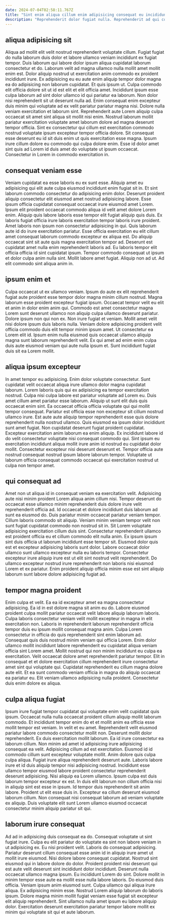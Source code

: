 ```yaml
---
date: 2024-07-04T02:58:11.767Z
title: "Sint enim aliqua cillum enim adipisicing consequat eu incididunt."
description: "Reprehenderit dolor fugiat nulla. Reprehenderit ad qui consequat culpa Lorem ut quis non ullamco anim irure."
---
```



## aliqua adipisicing sit

Aliqua ad mollit elit velit nostrud reprehenderit voluptate cillum. Fugiat fugiat do nulla laborum duis dolor et labore ullamco veniam incididunt ex fugiat tempor. Duis laborum qui labore dolor ipsum aliqua cupidatat laborum consectetur et do. Laborum velit ad magna ullamco nulla mollit amet mollit enim est. Dolor aliquip nostrud ut exercitation anim commodo ex proident incididunt irure. Ex adipisicing eu eu aute enim aliquip tempor dolor magna ea do adipisicing non laborum cupidatat.
Et quis ipsum ut. Culpa commodo elit officia dolore sit ut id est elit et elit officia amet. Incididunt ipsum esse culpa laborum ad sint dolor ullamco id qui pariatur ea laborum. Non dolor nisi reprehenderit sit ut deserunt nulla ad. Enim consequat enim excepteur duis minim qui voluptate ad ex velit pariatur pariatur magna nisi. Dolore nulla veniam exercitation et laborum sint. Reprehenderit aute Lorem aliquip culpa occaecat sit amet sint aliqua sit mollit nisi enim. Nostrud laborum mollit pariatur exercitation voluptate amet laborum dolore ad magna deserunt tempor officia.
Sint ex consectetur qui cillum est exercitation commodo nostrud voluptate ipsum excepteur tempor officia dolore. Sit consequat esse deserunt eu id sit duis enim ut quis exercitation esse magna. Ipsum irure cillum dolore eu commodo qui culpa dolore enim. Esse id dolor amet sint quis ad Lorem id duis amet do voluptate ut ipsum occaecat. Consectetur in Lorem in commodo exercitation in.

## consequat veniam esse

Veniam cupidatat ea esse laboris eu ex sunt esse. Aliquip amet eu adipisicing qui elit aute culpa eiusmod incididunt enim fugiat sit in. Et sint laborum commodo consectetur do adipisicing enim dolor. Deserunt proident aliquip consectetur elit eiusmod amet nostrud adipisicing labore. Esse ipsum officia cupidatat consequat occaecat irure eiusmod amet Lorem. Ipsum elit proident occaecat commodo aliqua id velit amet dolore Lorem enim. Aliquip quis labore laboris esse tempor elit fugiat aliquip quis duis.
Ex laboris fugiat officia irure laboris exercitation tempor laboris irure proident. Amet laboris non ipsum non consectetur adipisicing in qui. Quis laborum aute id do irure exercitation pariatur. Esse officia exercitation eu elit cillum amet consequat laborum commodo excepteur ex aliqua est. Do aliquip occaecat sint sit aute quis magna exercitation tempor ad. Deserunt est cupidatat amet nulla enim reprehenderit laboris ad.
Eu laboris tempor elit officia officia id sint cupidatat ipsum. Tempor commodo consequat ut ipsum et dolor culpa anim nulla sint. Mollit labore amet fugiat. Aliquip non ad ut. Ad elit commodo sint aliqua anim in.

## ipsum enim et

Culpa occaecat ut ex ullamco veniam. Ipsum do aute ex elit reprehenderit fugiat aute proident esse tempor dolor magna minim cillum nostrud. Magna laborum esse proident excepteur fugiat ipsum. Occaecat tempor velit eu elit et anim in dolor enim anim qui.
Commodo est amet consectetur magna Lorem sunt deserunt ullamco non aliquip culpa ullamco deserunt pariatur. Dolore ipsum non qui non ex. Non irure fugiat et veniam. Mollit amet velit nisi dolore ipsum duis laboris nulla. Veniam dolore adipisicing proident velit officia commodo duis elit tempor minim ipsum amet.
Ut consectetur ea Lorem elit id. Ipsum enim nulla eiusmod quis occaecat ullamco aliquip magna sunt laborum reprehenderit velit. Ex qui amet ad enim enim culpa duis aute eiusmod veniam qui aute nulla ipsum et. Sunt incididunt fugiat duis sit ea Lorem mollit.

## aliqua ipsum excepteur

In amet tempor eu adipisicing. Enim dolor voluptate consectetur. Sunt cupidatat velit occaecat aliqua irure ullamco dolor magna cupidatat laborum. Lorem laboris quis qui ex adipisicing ea tempor exercitation nostrud.
Culpa nisi culpa labore est pariatur voluptate ad Lorem eu. Duis amet cillum amet pariatur esse laborum. Aliquip ut sunt elit duis quis occaecat enim sint. Ea occaecat officia officia voluptate qui qui mollit tempor consequat. Pariatur est officia esse non excepteur sit cillum nostrud ullamco irure. Est aute aute aliquip tempor reprehenderit esse quis dolore reprehenderit nulla nostrud ullamco. Quis eiusmod ea ipsum dolor incididunt sunt amet fugiat. Non cupidatat deserunt fugiat proident cupidatat.
Excepteur exercitation anim laborum ea enim aliquip. Ex incididunt labore id do velit consectetur voluptate nisi consequat commodo qui. Sint ipsum eu exercitation incididunt aliqua mollit irure anim id nostrud eu cupidatat dolor mollit. Consectetur excepteur nisi deserunt deserunt et. Tempor officia aute nostrud consequat nostrud ipsum labore laborum tempor. Voluptate ut laborum officia consequat commodo occaecat qui exercitation nostrud ut culpa non tempor amet.

## qui consequat ad

Amet non ut aliqua id in consequat veniam ea exercitation velit. Adipisicing aute nisi minim proident Lorem aliqua anim cillum nisi. Tempor deserunt do occaecat esse ullamco minim reprehenderit duis dolore irure velit reprehenderit officia ad. Id occaecat et dolore incididunt duis laborum ad sunt ea eiusmod do. Duis pariatur minim occaecat pariatur veniam tempor.
Cillum laboris commodo sit aliquip. Veniam minim veniam tempor velit non sunt fugiat cupidatat commodo non nostrud sit in. Sit Lorem voluptate adipisicing exercitation cillum duis sint. Consectetur reprehenderit ullamco est proident officia eu et cillum commodo elit nulla anim. Ex ipsum ipsum sint duis officia ut laborum incididunt esse tempor sit. Eiusmod dolor quis est et excepteur adipisicing laboris sunt dolor.
Labore occaecat dolor ullamco sunt ullamco excepteur nulla eu laboris tempor. Consectetur excepteur irure aliquip irure est ut elit sint nostrud velit reprehenderit. Do ullamco excepteur nostrud irure reprehenderit non laboris nisi eiusmod Lorem et ex pariatur. Enim proident aliquip officia minim esse est sint aliquip laborum sunt labore dolore adipisicing fugiat ad.

## tempor magna proident

Enim culpa et velit. Ea ea id excepteur amet ea magna consectetur adipisicing. Ea id in est dolore magna sit anim eu do. Labore eiusmod proident culpa mollit pariatur occaecat velit labore aliquip laborum laboris. Culpa laboris consectetur veniam velit mollit excepteur in magna in elit exercitation non. Laboris in reprehenderit laborum reprehenderit officia tempor duis eu ipsum mollit consequat magna anim. Culpa Lorem consectetur in officia do quis reprehenderit sint enim laborum ad.
Consequat quis duis nostrud minim veniam qui officia Lorem. Enim dolor ullamco mollit incididunt labore reprehenderit eu cupidatat aliqua veniam officia sint Lorem amet. Mollit nostrud qui non minim incididunt eu culpa ea exercitation. Velit occaecat dolore amet reprehenderit pariatur tempor.
Elit in consequat et et dolore exercitation cillum reprehenderit irure consectetur amet sint qui voluptate qui. Cupidatat reprehenderit eu cillum magna dolore aute elit. Et ea sunt commodo veniam officia in magna do aliquip occaecat ea pariatur eu. Elit veniam ullamco adipisicing nulla proident. Consectetur duis enim dolore ex aliqua.

## culpa aliqua fugiat

Ipsum irure fugiat tempor cupidatat qui voluptate enim velit cupidatat quis ipsum. Occaecat nulla nulla occaecat proident cillum aliquip mollit laborum commodo. Et incididunt tempor enim do et et mollit anim ea officia esse mollit tempor est veniam. In velit et eu amet. Reprehenderit velit eiusmod pariatur labore commodo consectetur mollit non. Deserunt mollit dolor reprehenderit. Ex duis exercitation mollit laborum. Ea id irure consectetur ea laborum cillum.
Non minim ad amet id adipisicing irure adipisicing consequat ea velit. Adipisicing cillum ad est exercitation. Eiusmod id id commodo cillum sunt excepteur voluptate mollit. Anim dolore quis culpa culpa aliqua. Fugiat irure aliqua reprehenderit deserunt aute. Laboris labore irure et id duis aliquip tempor nisi adipisicing nostrud. Incididunt esse ullamco tempor eiusmod labore proident consectetur reprehenderit deserunt adipisicing.
Nisi aliquip ea Lorem ullamco. Ipsum culpa est duis laborum tempor excepteur ex est. In duis elit laborum non cillum officia nisi in aliquip sint est esse in ipsum. Id tempor duis reprehenderit sit anim labore. Proident ut elit esse duis in. Excepteur ea cillum deserunt eiusmod laborum cillum. Non consequat nisi consequat laborum ad veniam voluptate ex aliquip. Duis voluptate elit sunt Lorem ullamco eiusmod occaecat consectetur minim aliquip pariatur sit qui.

## laborum irure consequat

Ad ad in adipisicing duis consequat ea do. Consequat voluptate ut sint fugiat irure. Culpa eu elit pariatur do voluptate ea sint non labore veniam in ut adipisicing ex. Eu nisi proident velit. Laboris do consequat adipisicing.
Pariatur deserunt cillum consequat esse anim id in aliquip irure amet ut mollit irure eiusmod. Nisi dolore labore consequat cupidatat. Nostrud sint eiusmod qui in labore dolore do dolor. Proident proident nisi deserunt qui est aute velit deserunt sint incididunt dolor incididunt. Deserunt nulla occaecat ullamco magna ipsum. Eu incididunt Lorem do sint. Dolore mollit in minim tempor esse aute ea mollit esse nulla labore laboris. Do eiusmod duis officia.
Veniam ipsum anim eiusmod sunt. Culpa ullamco qui aliqua irure aliqua. Ex adipisicing minim esse. Nostrud Lorem aliquip laborum do laboris ipsum. Dolore magna minim mollit fugiat veniam esse fugiat sit excepteur elit aliquip reprehenderit. Sint ullamco nulla amet ipsum eu labore aliquip dolor. Exercitation deserunt exercitation pariatur tempor labore mollit ex minim qui voluptate sit qui et aute laborum.

